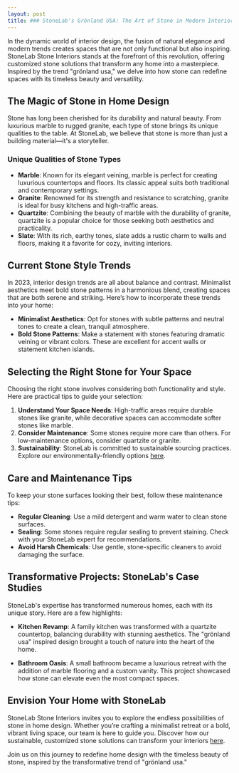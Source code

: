 ```yaml
---
layout: post
title: ### StoneLab's Grönland USA: The Art of Stone in Modern Interiors 
---
```



In the dynamic world of interior design, the fusion of natural elegance and modern trends creates spaces that are not only functional but also inspiring. StoneLab Stone Interiors stands at the forefront of this revolution, offering customized stone solutions that transform any home into a masterpiece. Inspired by the trend "grönland usa," we delve into how stone can redefine spaces with its timeless beauty and versatility.

## The Magic of Stone in Home Design

Stone has long been cherished for its durability and natural beauty. From luxurious marble to rugged granite, each type of stone brings its unique qualities to the table. At StoneLab, we believe that stone is more than just a building material—it's a storyteller.

### Unique Qualities of Stone Types

- **Marble**: Known for its elegant veining, marble is perfect for creating luxurious countertops and floors. Its classic appeal suits both traditional and contemporary settings.
- **Granite**: Renowned for its strength and resistance to scratching, granite is ideal for busy kitchens and high-traffic areas.
- **Quartzite**: Combining the beauty of marble with the durability of granite, quartzite is a popular choice for those seeking both aesthetics and practicality.
- **Slate**: With its rich, earthy tones, slate adds a rustic charm to walls and floors, making it a favorite for cozy, inviting interiors.

## Current Stone Style Trends

In 2023, interior design trends are all about balance and contrast. Minimalist aesthetics meet bold stone patterns in a harmonious blend, creating spaces that are both serene and striking. Here’s how to incorporate these trends into your home:

- **Minimalist Aesthetics**: Opt for stones with subtle patterns and neutral tones to create a clean, tranquil atmosphere.
- **Bold Stone Patterns**: Make a statement with stones featuring dramatic veining or vibrant colors. These are excellent for accent walls or statement kitchen islands.

## Selecting the Right Stone for Your Space

Choosing the right stone involves considering both functionality and style. Here are practical tips to guide your selection:

1. **Understand Your Space Needs**: High-traffic areas require durable stones like granite, while decorative spaces can accommodate softer stones like marble.
2. **Consider Maintenance**: Some stones require more care than others. For low-maintenance options, consider quartzite or granite.
3. **Sustainability**: StoneLab is committed to sustainable sourcing practices. Explore our environmentally-friendly options [here](https://stonelab.se).

## Care and Maintenance Tips

To keep your stone surfaces looking their best, follow these maintenance tips:

- **Regular Cleaning**: Use a mild detergent and warm water to clean stone surfaces.
- **Sealing**: Some stones require regular sealing to prevent staining. Check with your StoneLab expert for recommendations.
- **Avoid Harsh Chemicals**: Use gentle, stone-specific cleaners to avoid damaging the surface.

## Transformative Projects: StoneLab's Case Studies

StoneLab's expertise has transformed numerous homes, each with its unique story. Here are a few highlights:

- **Kitchen Revamp**: A family kitchen was transformed with a quartzite countertop, balancing durability with stunning aesthetics. The "grönland usa" inspired design brought a touch of nature into the heart of the home.
  
- **Bathroom Oasis**: A small bathroom became a luxurious retreat with the addition of marble flooring and a custom vanity. This project showcased how stone can elevate even the most compact spaces.

## Envision Your Home with StoneLab

StoneLab Stone Interiors invites you to explore the endless possibilities of stone in home design. Whether you’re crafting a minimalist retreat or a bold, vibrant living space, our team is here to guide you. Discover how our sustainable, customized stone solutions can transform your interiors [here](https://stonelab.se).

Join us on this journey to redefine home design with the timeless beauty of stone, inspired by the transformative trend of "grönland usa."